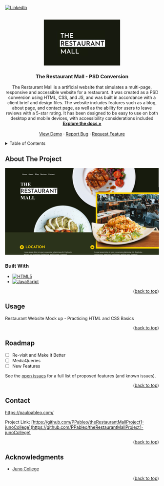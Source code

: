 
<a name="readme-top"></a>
<!--
*** Thanks for checking out the Best-README-Template. If you have a suggestion
*** that would make this better, please fork the repo and create a pull request
*** or simply open an issue with the tag "enhancement".
*** Don't forget to give the project a star!
*** Thanks again! Now go create something AMAZING! :D
-->

[![LinkedIn][linkedin-shield]][linkedin-url]

<!-- PROJECT LOGO -->
<br />
<div align="center">
  <a href="https://github.com/PPableo/theRestaurantMallProject1-junoCollege">
    <img src="images/logo.png" alt="Logo" width="250" height="150">
  </a>

<h3 align="center">The Restaurant Mall - PSD Conversion</h3>

  <p align="center">
The Restaurant Mall is a artificial website that simulates a multi-page, responsive and accessible website for a restaurant. It was created as a PSD conversion using HTML, CSS, and JS, and was built in accordance with a client brief and design files. The website includes features such as a blog, about page, and contact page, as well as the ability for users to leave reviews with a 5-star rating. It has been designed to be easy to use on both desktop and mobile devices, with accessibility considerations included
    <br />
    <a href="https://github.com/PPableo/theRestaurantMallProject1-junoCollege"><strong>Explore the docs »</strong></a>
    <br />
    <br />
    <a href="https://production--funny-dango-787cac.netlify.app/">View Demo</a>
    ·
    <a href="https://github.com/PPableo/theRestaurantMallProject1-junoCollege/issues">Report Bug</a>
    ·
    <a href="https://github.com/PPableo/theRestaurantMallProject1-junoCollege/issues">Request Feature</a>
  </p>
</div>


<!-- TABLE OF CONTENTS -->
<details>
  <summary>Table of Contents</summary>
  <ol>
    <li>
      <a href="#about-the-project">About The Project</a>
      <ul>
        <li><a href="#built-with">Built With</a></li>
      </ul>
    </li>
    <li><a href="#usage">Usage</a></li>
    <li><a href="#roadmap">Roadmap</a></li>
    <li><a href="#contact">Contact</a></li>
    <li><a href="#acknowledgments">Acknowledgments</a></li>
  </ol>
</details>


<!-- ABOUT THE PROJECT -->
## About The Project

[![Product Name Screen Shot][product-screenshot]](https://production--funny-dango-787cac.netlify.app/)

### Built With

* [![HTML5][HTML5.js]][HTML-url]
* [![JavaScript][JavaScript.js]][JavaScript-url]

<p align="right">(<a href="#readme-top">back to top</a>)</p>

<!-- USAGE EXAMPLES -->
## Usage

Restaurant Website Mock up - Practicing HTML and CSS Basics

<p align="right">(<a href="#readme-top">back to top</a>)</p>

<!-- ROADMAP -->
## Roadmap

- [ ] Re-visit and Make it Better
- [ ] MediaQueries
- [ ] New Features

See the [open issues](https://github.com/PPableo/theRestaurantMallProject1-junoCollege/issues) for a full list of proposed features (and known issues).

<p align="right">(<a href="#readme-top">back to top</a>)</p>

<!-- CONTACT -->
## Contact

https://paulpableo.com/

Project Link: [https://github.com/PPableo/theRestaurantMallProject1-junoCollege](https://github.com/PPableo/theRestaurantMallProject1-junoCollege)

<p align="right">(<a href="#readme-top">back to top</a>)</p>



<!-- ACKNOWLEDGMENTS -->
## Acknowledgments

* [Juno College](https://junocollege.com/)

<p align="right">(<a href="#readme-top">back to top</a>)</p>



<!-- MARKDOWN LINKS & IMAGES -->
<!-- https://www.markdownguide.org/basic-syntax/#reference-style-links -->
[contributors-shield]: https://img.shields.io/github/contributors/PPableo/theRestaurantMallProject1-junoCollege.svg?style=for-the-badge
[contributors-url]: https://github.com/PPableo/theRestaurantMallProject1-junoCollege/graphs/contributors
[issues-shield]: https://img.shields.io/github/issues/PPableo/theRestaurantMallProject1-junoCollege.svg?style=for-the-badge
[issues-url]: https://github.com/PPableo/theRestaurantMallProject1-junoCollege/issues
[linkedin-shield]: https://img.shields.io/badge/-LinkedIn-black.svg?style=for-the-badge&logo=linkedin&colorB=555
[linkedin-url]: https://linkedin.com/in/paulpableo
[product-screenshot]: images/screenshot.png
[HTML5.js]: https://img.shields.io/badge/HTML-E34F26?style=for-the-badge&logo=html5&logoColor=white
[HTML-url]: https://developer.mozilla.org/en-US/docs/Glossary/HTML5/
[JavaScript.js]: https://img.shields.io/badge/JavaScript-F7DF1E?style=for-the-badge&logo=JavaScript&logoColor=white
[JavaScript-url]: https://www.javascript.com/
